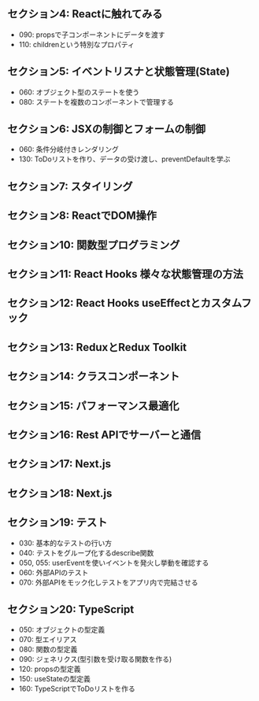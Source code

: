 ## セクション4: Reactに触れてみる
- 090: propsで子コンポーネントにデータを渡す
- 110: childrenという特別なプロパティ
## セクション5: イベントリスナと状態管理(State)
- 060: オブジェクト型のステートを使う
- 080: ステートを複数のコンポーネントで管理する
## セクション6: JSXの制御とフォームの制御
- 060: 条件分岐付きレンダリング
- 130: ToDoリストを作り、データの受け渡し、preventDefaultを学ぶ
## セクション7: スタイリング
## セクション8: ReactでDOM操作
## セクション10: 関数型プログラミング
## セクション11: React Hooks 様々な状態管理の方法
## セクション12: React Hooks useEffectとカスタムフック
## セクション13: ReduxとRedux Toolkit
## セクション14: クラスコンポーネント
## セクション15: パフォーマンス最適化
## セクション16: Rest APIでサーバーと通信
## セクション17: Next.js
## セクション18: Next.js
## セクション19: テスト
- 030: 基本的なテストの行い方
- 040: テストをグループ化するdescribe関数
- 050, 055: userEventを使いイベントを発火し挙動を確認する
- 060: 外部APIのテスト
- 070: 外部APIをモック化しテストをアプリ内で完結させる
## セクション20: TypeScript
- 050: オブジェクトの型定義
- 070: 型エイリアス
- 080: 関数の型定義
- 090: ジェネリクス(型引数を受け取る関数を作る)
- 120: propsの型定義
- 150: useStateの型定義
- 160: TypeScriptでToDoリストを作る
